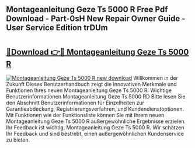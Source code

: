 ## Montageanleitung Geze Ts 5000 R Free Pdf Download - Part-0sH New Repair Owner Guide - User Service Edition trDUm

# <h2><a href="http://df6ibg.blite.top/?on=Montageanleitung+Geze+Ts+5000+R">🔗Download 👉🔴 Montageanleitung Geze Ts 5000 R</a></h2>

[![Montageanleitung Geze Ts 5000 R new download](https://i.imgur.com/lujVjoI.png)](http://df6ibg.blite.top/?on=Montageanleitung+Geze+Ts+5000+R)
Willkommen in der Zukunft Dieses Benutzerhandbuch zeigt die innovativen Merkmale und Funktionen Ihres neuen Montageanleitung Geze Ts 5000 R. Wichtige Benutzerinformationen Montageanleitung Geze Ts 5000 RD Bitte lesen Sie den Abschnitt Benutzerinformationen für Einzelheiten zur Garantieabdeckung, Registrierungsverfahren, und Kundendienstoptionen. Mit Funktionen wie der Funktionsliste können Sie mit Ihrem neuen Montageanleitung Geze Ts 5000 R außergewöhnliche Ergebnisse erzielen. Ihr Feedback ist wichtig, Montageanleitung Geze Ts 5000 R. Wir schätzen Ihr Feedback und sind bestrebt, einen außergewöhnlichen Kundenservice zu bieten.
